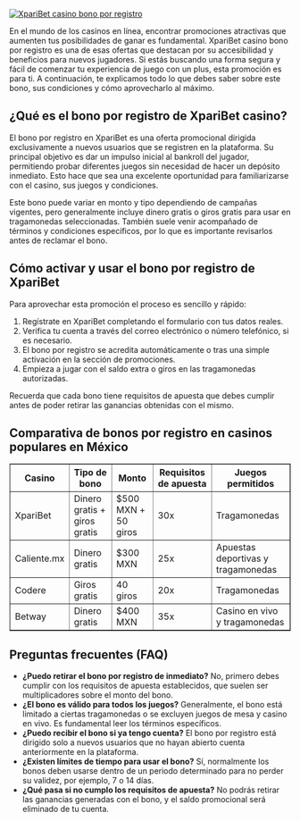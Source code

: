 [![XpariBet casino bono por registro](https://123-caf.pages.dev/gitsignup.png)](https://vrmoo.ru/Bt82HjjY)

<p>En el mundo de los casinos en línea, encontrar promociones atractivas que aumenten tus posibilidades de ganar es fundamental. XpariBet casino bono por registro es una de esas ofertas que destacan por su accesibilidad y beneficios para nuevos jugadores. Si estás buscando una forma segura y fácil de comenzar tu experiencia de juego con un plus, esta promoción es para ti. A continuación, te explicamos todo lo que debes saber sobre este bono, sus condiciones y cómo aprovecharlo al máximo.</p>  <h2>¿Qué es el bono por registro de XpariBet casino?</h2> <p>El bono por registro en XpariBet es una oferta promocional dirigida exclusivamente a nuevos usuarios que se registren en la plataforma. Su principal objetivo es dar un impulso inicial al bankroll del jugador, permitiendo probar diferentes juegos sin necesidad de hacer un depósito inmediato. Esto hace que sea una excelente oportunidad para familiarizarse con el casino, sus juegos y condiciones.</p> <p>Este bono puede variar en monto y tipo dependiendo de campañas vigentes, pero generalmente incluye dinero gratis o giros gratis para usar en tragamonedas seleccionadas. También suele venir acompañado de términos y condiciones específicos, por lo que es importante revisarlos antes de reclamar el bono.</p>  <h2>Cómo activar y usar el bono por registro de XpariBet</h2> <p>Para aprovechar esta promoción el proceso es sencillo y rápido:</p> <ol>   <li>Regístrate en XpariBet completando el formulario con tus datos reales.</li>   <li>Verifica tu cuenta a través del correo electrónico o número telefónico, si es necesario.</li>   <li>El bono por registro se acredita automáticamente o tras una simple activación en la sección de promociones.</li>   <li>Empieza a jugar con el saldo extra o giros en las tragamonedas autorizadas.</li> </ol> <p>Recuerda que cada bono tiene requisitos de apuesta que debes cumplir antes de poder retirar las ganancias obtenidas con el mismo.</p>  <h2>Comparativa de bonos por registro en casinos populares en México</h2> <table border="1" cellpadding="5" cellspacing="0">   <thead>     <tr>       <th>Casino</th>       <th>Tipo de bono</th>       <th>Monto</th>       <th>Requisitos de apuesta</th>       <th>Juegos permitidos</th>     </tr>   </thead>   <tbody>     <tr>       <td>XpariBet</td>       <td>Dinero gratis + giros gratis</td>       <td>$500 MXN + 50 giros</td>       <td>30x</td>       <td>Tragamonedas</td>     </tr>     <tr>       <td>Caliente.mx</td>       <td>Dinero gratis</td>       <td>$300 MXN</td>       <td>25x</td>       <td>Apuestas deportivas y tragamonedas</td>     </tr>     <tr>       <td>Codere</td>       <td>Giros gratis</td>       <td>40 giros</td>       <td>20x</td>       <td>Tragamonedas</td>     </tr>     <tr>       <td>Betway</td>       <td>Dinero gratis</td>       <td>$400 MXN</td>       <td>35x</td>       <td>Casino en vivo y tragamonedas</td>     </tr>   </tbody> </table>  <h2>Preguntas frecuentes (FAQ)</h2> <ul>   <li><strong>¿Puedo retirar el bono por registro de inmediato?</strong> No, primero debes cumplir con los requisitos de apuesta establecidos, que suelen ser multiplicadores sobre el monto del bono.</li>   <li><strong>¿El bono es válido para todos los juegos?</strong> Generalmente, el bono está limitado a ciertas tragamonedas o se excluyen juegos de mesa y casino en vivo. Es fundamental leer los términos específicos.</li>   <li><strong>¿Puedo recibir el bono si ya tengo cuenta?</strong> El bono por registro está dirigido solo a nuevos usuarios que no hayan abierto cuenta anteriormente en la plataforma.</li>   <li><strong>¿Existen límites de tiempo para usar el bono?</strong> Sí, normalmente los bonos deben usarse dentro de un periodo determinado para no perder su validez, por ejemplo, 7 o 14 días.</li>   <li><strong>¿Qué pasa si no cumplo los requisitos de apuesta?</strong> No podrás retirar las ganancias generadas con el bono, y el saldo promocional será eliminado de tu cuenta.</li> </ul>